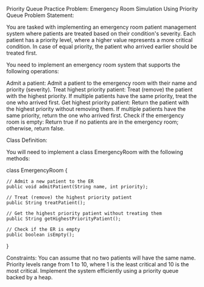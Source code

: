 Priority Queue Practice Problem: Emergency Room Simulation Using Priority Queue
Problem Statement:

You are tasked with implementing an emergency room patient management system where patients are treated based on their condition's severity. Each patient has a priority level, where a higher value represents a more critical condition. In case of equal priority, the patient who arrived earlier should be treated first.

You need to implement an emergency room system that supports the following operations:

Admit a patient: Admit a patient to the emergency room with their name and priority (severity).
Treat highest priority patient: Treat (remove) the patient with the highest priority. If multiple patients have the same priority, treat the one who arrived first.
Get highest priority patient: Return the patient with the highest priority without removing them. If multiple patients have the same priority, return the one who arrived first.
Check if the emergency room is empty: Return true if no patients are in the emergency room; otherwise, return false.

Class Definition:

You will need to implement a class EmergencyRoom with the following methods:

class EmergencyRoom {

    // Admit a new patient to the ER
    public void admitPatient(String name, int priority);

    // Treat (remove) the highest priority patient
    public String treatPatient();

    // Get the highest priority patient without treating them
    public String getHighestPriorityPatient();

    // Check if the ER is empty
    public boolean isEmpty();
}

Constraints:
You can assume that no two patients will have the same name.
Priority levels range from 1 to 10, where 1 is the least critical and 10 is the most critical.
Implement the system efficiently using a priority queue backed by a heap.
